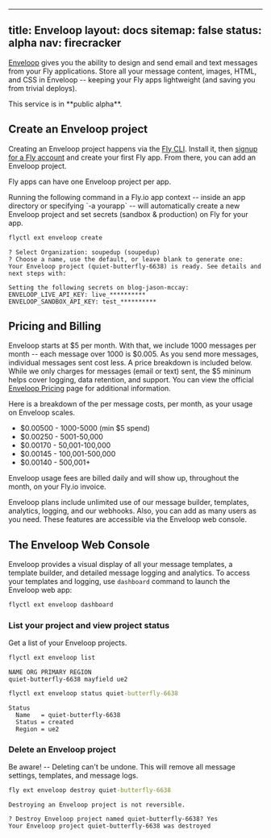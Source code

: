 
---
title: Enveloop
layout: docs
sitemap: false
status: alpha
nav: firecracker
---

[Enveloop](https://enveloop.com) gives you the ability to design and send email and text messages from your Fly applications. Store all your message content, images, HTML, and CSS in Enveloop -- keeping your Fly apps lightweight (and saving you from trivial deploys).

<aside class="callout">
This service is in **public alpha**.
</aside>

## Create an Enveloop project
Creating an Enveloop project happens via the [Fly CLI](/docs/hands-on/install-flyctl/). Install it, then [signup for a Fly account](https://fly.io/docs/getting-started/log-in-to-fly/) and create your first Fly app. From there, you can add an Enveloop project.

Fly apps can have one Enveloop project per app.

<aside class="callout">Running the following command in a Fly.io app context -- inside an app directory or specifying `-a yourapp` -- will automatically create a new Enveloop project and set secrets (sandbox & production) on Fly for your app.</aside>

```cmd
flyctl ext enveloop create
```

```output
? Select Organization: soupedup (soupedup)
? Choose a name, use the default, or leave blank to generate one:
Your Enveloop project (quiet-butterfly-6638) is ready. See details and next steps with:

Setting the following secrets on blog-jason-mccay:
ENVELOOP_LIVE_API_KEY: live_**********
ENVELOOP_SANDBOX_API_KEY: test_**********
```

## Pricing and Billing

Enveloop starts at $5 per month. With that, we include 1000 messages per month -- each message over 1000 is $0.005. As you send more messages, individual messages sent cost less. A price breakdown is included below. While we only charges for messages (email or text) sent, the $5 mininum helps cover logging, data retention, and support. You can view the official [Enveloop Pricing](https://enveloop.com/pricing) page for additional information.

<aside class="callout">
Here is a breakdown of the per message costs, per month, as your usage on Enveloop scales.

* $0.00500 - 1000-5000 (min $5 spend)
* $0.00250 - 5001-50,000
* $0.00170 - 50,001-100,000
* $0.00145 - 100,001-500,000
* $0.00140 - 500,001+
</aside>

Enveloop usage fees are billed daily and will show up, throughout the month, on your Fly.io invoice.

<aside class="callout">
Enveloop plans include unlimited use of our message builder, templates, analytics, logging, and our webhooks. Also, you can add as many users as you need. These features are accessible via the Enveloop web console.
</aside>
  

## The Enveloop Web Console
Enveloop provides a visual display of all your message templates, a template builder, and detailed message logging and analytics. To access your templates and logging, use `dashboard` command to launch the Enveloop web app:

```cmd
flyctl ext enveloop dashboard
```

### List your project and view project status
Get a list of your Enveloop projects.

```cmd
flyctl ext enveloop list
```

```output
NAME ORG PRIMARY REGION
quiet-butterfly-6638 mayfield ue2
```

```cmd
flyctl ext enveloop status quiet-butterfly-6638
```

```output
Status
  Name   = quiet-butterfly-6638
  Status = created
  Region = ue2
```  

### Delete an Enveloop project
Be aware! -- Deleting can't be undone. This will remove all message settings, templates, and message logs.

```cmd
fly ext enveloop destroy quiet-butterfly-6638
```

```output
Destroying an Enveloop project is not reversible.

? Destroy Enveloop project named quiet-butterfly-6638? Yes
Your Enveloop project quiet-butterfly-6638 was destroyed
```